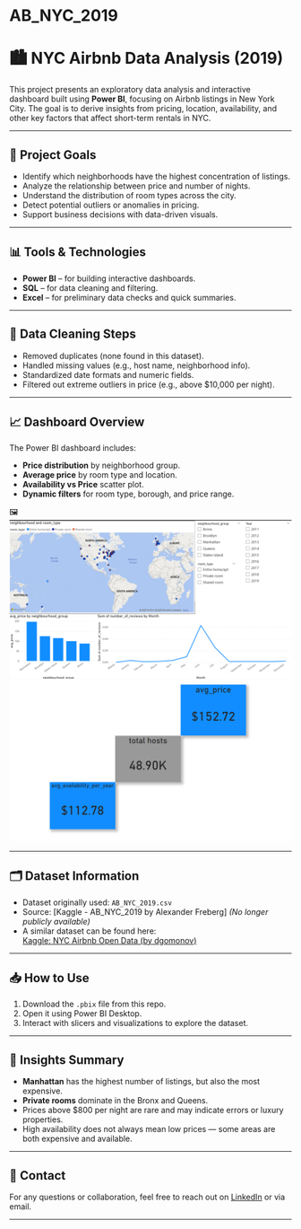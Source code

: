 # AB_NYC_2019
# 🏙️ NYC Airbnb Data Analysis (2019)

This project presents an exploratory data analysis and interactive dashboard built using **Power BI**, focusing on Airbnb listings in New York City. The goal is to derive insights from pricing, location, availability, and other key factors that affect short-term rentals in NYC.

---

## 📌 Project Goals

- Identify which neighborhoods have the highest concentration of listings.
- Analyze the relationship between price and number of nights.
- Understand the distribution of room types across the city.
- Detect potential outliers or anomalies in pricing.
- Support business decisions with data-driven visuals.

---

## 📊 Tools & Technologies

- **Power BI** – for building interactive dashboards.
- **SQL** – for data cleaning and filtering.
- **Excel** – for preliminary data checks and quick summaries.

---

## 🧼 Data Cleaning Steps

- Removed duplicates (none found in this dataset).
- Handled missing values (e.g., host name, neighborhood info).
- Standardized date formats and numeric fields.
- Filtered out extreme outliers in price (e.g., above $10,000 per night).

---

## 📈 Dashboard Overview

The Power BI dashboard includes:

- **Price distribution** by neighborhood group.
- **Average price** by room type and location.
- **Availability vs Price** scatter plot.
- **Dynamic filters** for room type, borough, and price range.

🖼️ ![Dashboard Preview](https://github.com/Afraem-hany/AB_NYC_2019/blob/069c3508c6662fb83da2d7f300ebeb8bf2f8018d/images/Screenshot%202025-07-21%20213738.png)
![Dashboard Preview](https://github.com/Afraem-hany/AB_NYC_2019/blob/8ed966e9212f0f0907bd4c4d9472a88e70e3f215/images/Screenshot%202025-07-21%20215156.png)

---

## 🗂️ Dataset Information

- Dataset originally used: `AB_NYC_2019.csv`
- Source: [Kaggle - AB_NYC_2019 by Alexander Freberg] *(No longer publicly available)*  
- A similar dataset can be found here:  
  [Kaggle: NYC Airbnb Open Data (by dgomonov)](https://www.kaggle.com/datasets/dgomonov/new-york-city-airbnb-open-data)

---

## 📥 How to Use

1. Download the `.pbix` file from this repo.
2. Open it using Power BI Desktop.
3. Interact with slicers and visualizations to explore the dataset.

---

## 📌 Insights Summary

- **Manhattan** has the highest number of listings, but also the most expensive.
- **Private rooms** dominate in the Bronx and Queens.
- Prices above $800 per night are rare and may indicate errors or luxury properties.
- High availability does not always mean low prices — some areas are both expensive and available.

---

## 📧 Contact

For any questions or collaboration, feel free to reach out on [LinkedIn](www.linkedin.com/in/afraem-hany-677232370) or via email.

---


